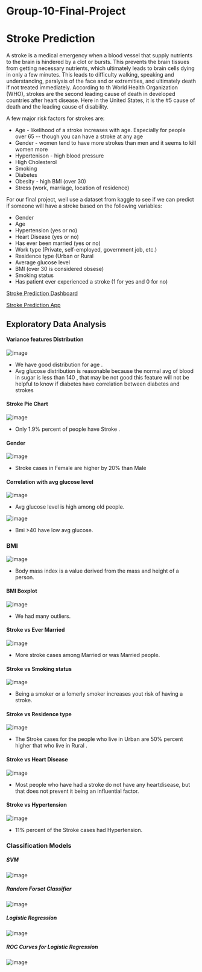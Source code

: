 # Group-10-Final-Project
# Stroke Prediction
A stroke is a medical emergency when a blood vessel that supply nutrients to the brain is hindered  by a clot or bursts. This prevents the brain tissues from getting necessary nutrients, which ultimately leads to brain cells dying in only a few minutes. This leads to difficulty walking, speaking and understanding, paralysis of the face and or extremities, and ultimately death if not treated immediately. According to th World Health Organization (WHO), strokes are the second leading cause of death in developed countries after heart disease. Here in the United States, it is the #5 cause of death and the leading cause of disability.

A few major risk factors for strokes are:
* Age - likelihood of a stroke increases with age. Especially for people over 65 -- though you can have a stroke at any age
* Gender - women tend to have more strokes than men and it seems to kill women more
* Hypertenison - high blood pressure
* High Cholesterol
* Smoking
* Diabetes
* Obesity - high BMI (over 30)
* Stress (work, marriage, location of residence)

For our final project, well use a dataset from kaggle to see if we can predict if someone will have a stroke based on the following variables:
* Gender
* Age
* Hypertension (yes or no)
* Heart Disease (yes or no)
* Has ever been married (yes or no)
* Work type (Private, self-employed, government job, etc.)
* Residence type (Urban or Rural
* Average glucose level
* BMI (over 30 is considered obsese)
* Smoking status
* Has patient ever experienced a stroke (1 for yes and 0 for no)

[Stroke Prediction Dashboard](https://public.tableau.com/profile/amr.salem8189#!/vizhome/StrokePredictionDashboard/StrokePredictionDash?publish=yes)
 
[Stroke Prediction App]( https://nypasha1928.github.io/Stroke_Prediction_App/)

## Exploratory Data Analysis

#### Variance features Distribution

![image](https://github.com/nypasha1928/Group-10-Final-Project/blob/main/image/Variance%20features%20Distribution.png)

 * We have good distribution for age .
 * Avg glucose distribution is reasonable because the normal avg of blood in sugar is less than 140 , that may be not good this feature will not be helpful to know if diabetes have correlation between diabetes and strokes


#### Stroke Pie Chart
![image](https://github.com/nypasha1928/Group-10-Final-Project/blob/main/image/Stroke%20Pie%20Chart.png)
 * Only 1.9% percent of people have Stroke . 
 

#### Gender
 ![image](https://github.com/nypasha1928/Group-10-Final-Project/blob/main/image/Stroke%20vs%20Gender.png)
  * Stroke cases in Female are higher by 20% than Male 
 

#### Correlation with avg glucose level 
 ![image](https://github.com/nypasha1928/Group-10-Final-Project/blob/main/image/Age%20vs%20avg_glucose_level.png) 
  * Avg glucose level is high among old people.

 ![image](https://github.com/nypasha1928/Group-10-Final-Project/blob/main/image/Bmi%20vs%20avg_glucose_level.png)
  * Bmi >40 have low avg glucose.

### BMI
![image](https://github.com/nypasha1928/Group-10-Final-Project/blob/main/image/BMI.png)
 * Body mass index is a value derived from the mass and height of a person.

#### BMI Boxplot
![image](https://github.com/nypasha1928/Group-10-Final-Project/blob/main/image/Bmi%20Boxplot.png)
* We had many outliers.


#### Stroke vs  Ever Married
![image](https://github.com/nypasha1928/Group-10-Final-Project/blob/main/image/Stroke%20vs%20EverMarried.png)
* More stroke cases among Married or was Married people.


#### Stroke vs Smoking status
![image](https://github.com/nypasha1928/Group-10-Final-Project/blob/main/image/Stroke%20vs%20Smoking%20Status.png)
 * Being a smoker or a fomerly smoker increases yout risk of having a stroke.


#### Stroke vs Residence type
![image](https://github.com/nypasha1928/Group-10-Final-Project/blob/main/image/Stroke%20vs%20Residence%20type.png)
 * The Stroke cases for the people who live in Urban are  50% percent higher that who live in Rural .



#### Stroke vs Heart Disease
![image](https://github.com/nypasha1928/Group-10-Final-Project/blob/main/image/Stroke%20vs%20Heart%20Disease.png)
 * Most people who have had a stroke do not have any heartdisease, but that does not prevent it being an influential factor. 


#### Stroke vs Hypertension 
![image](https://github.com/nypasha1928/Group-10-Final-Project/blob/main/image/Stroke%20vs%20Hypertention.png)
 * 11% percent of the Stroke cases had Hypertension. 


### Classification Models

##### SVM
![image]()

##### Random Forset Classifier
![image]()

##### Logistic Regression 
![image]()

##### ROC Curves for Logistic Regression 
![image]()
